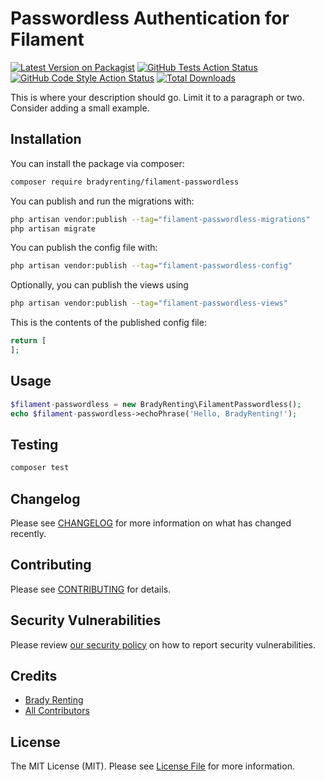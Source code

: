 # Passwordless Authentication for Filament

[![Latest Version on Packagist](https://img.shields.io/packagist/v/bradyrenting/filament-passwordless.svg?style=flat-square)](https://packagist.org/packages/bradyrenting/filament-passwordless)
[![GitHub Tests Action Status](https://img.shields.io/github/workflow/status/bradyrenting/filament-passwordless/run-tests?label=tests)](https://github.com/bradyrenting/filament-passwordless/actions?query=workflow%3Arun-tests+branch%3Amain)
[![GitHub Code Style Action Status](https://img.shields.io/github/workflow/status/bradyrenting/filament-passwordless/Check%20&%20fix%20styling?label=code%20style)](https://github.com/bradyrenting/filament-passwordless/actions?query=workflow%3A"Check+%26+fix+styling"+branch%3Amain)
[![Total Downloads](https://img.shields.io/packagist/dt/bradyrenting/filament-passwordless.svg?style=flat-square)](https://packagist.org/packages/bradyrenting/filament-passwordless)



This is where your description should go. Limit it to a paragraph or two. Consider adding a small example.

## Installation

You can install the package via composer:

```bash
composer require bradyrenting/filament-passwordless
```

You can publish and run the migrations with:

```bash
php artisan vendor:publish --tag="filament-passwordless-migrations"
php artisan migrate
```

You can publish the config file with:

```bash
php artisan vendor:publish --tag="filament-passwordless-config"
```

Optionally, you can publish the views using

```bash
php artisan vendor:publish --tag="filament-passwordless-views"
```

This is the contents of the published config file:

```php
return [
];
```

## Usage

```php
$filament-passwordless = new BradyRenting\FilamentPasswordless();
echo $filament-passwordless->echoPhrase('Hello, BradyRenting!');
```

## Testing

```bash
composer test
```

## Changelog

Please see [CHANGELOG](CHANGELOG.md) for more information on what has changed recently.

## Contributing

Please see [CONTRIBUTING](.github/CONTRIBUTING.md) for details.

## Security Vulnerabilities

Please review [our security policy](../../security/policy) on how to report security vulnerabilities.

## Credits

- [Brady Renting](https://github.com/bradyrenting)
- [All Contributors](../../contributors)

## License

The MIT License (MIT). Please see [License File](LICENSE.md) for more information.
